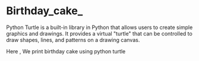 # Birthday_cake_

Python Turtle is a built-in library in Python that allows users to create simple graphics and drawings.
It provides a virtual "turtle" that can be controlled to draw shapes, lines, and patterns on a drawing canvas.

Here , We print birthday cake using python turtle 
